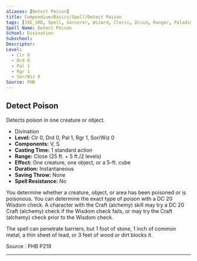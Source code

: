 ```yaml
---
aliases: [Detect Poison]
title: Compendium/Basics/Spell/Detect Poison
tags: [35E_SRD, Spell, Sorcerer, Wizard, Cleric, Druid, Ranger, Paladin]
Spell Name: Detect Poison
School: Divination
Subschool: 
Descriptor: 
Level:
  - Clr 0
  - Drd 0
  - Pal 1
  - Rgr 1
  - Sor/Wiz 0
Source: PHB
---
```



## Detect Poison

Detects poison in one creature or object.

*   Divination
*   **Level:** Clr 0, Drd 0, Pal 1, Rgr 1, Sor/Wiz 0
*   **Components:** V, S
*   **Casting Time:** 1 standard action
*   **Range:** Close (25 ft. + 5 ft./2 levels)
*   **Effect:** One creature, one object, or a 5-ft. cube
*   **Duration:** Instantaneous
*   **Saving Throw:** None
*   **Spell Resistance:** No

<p>You determine whether a creature, object, or area has been poisoned or is poisonous. You can determine the exact type of poison with a DC 20 Wisdom check. A character with the Craft (alchemy) skill may try a DC 20 Craft (alchemy) check if the Wisdom check fails, or may try the Craft (alchemy) check prior to the Wisdom check.</p><p>The spell can penetrate barriers, but 1 foot of stone, 1 inch of common metal, a thin sheet of lead, or 3 feet of wood or dirt blocks it.</p>

Source : PHB P219

---
